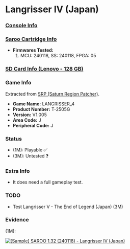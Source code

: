 # Langrisser IV (Japan)

### [Console Info](../../../../Info/Consoles/VA13/README.md)

### [Saroo Cartridge Info](../../../../Info/Cartridges/RetroGameParadiseStore/1.32F/README.md)

- <b>Firmwares Tested:</b>
  1. MCU: 240118, SS: 240118, FPGA: 05

### [SD Card Info (Lenovo - 128 GB)](../../../../Info/SdCards/Lenovo/128GB/fat32/README.md)

### Game Info

Extracted from [SRP (Saturn Region Patcher)](https://segaxtreme.net/resources/saturn-region-patcher.81/download).

- <b>Game Name:</b> LANGRISSER_4
- <b>Product Number:</b> T-2505G
- <b>Version:</b> V1.005
- <b>Area Code:</b> J
- <b>Peripheral Code:</b> J

### Status

- (1M): Playable :white_check_mark:
- (3M): Untested :question:

### Extra Info

- It does need a full gameplay test.

### TODO

- Test Langrisser V - The End of Legend (Japan) (3M)

### Evidence

(1M):

[![[Sample] SAROO 1.32 (240118) - Langrisser IV (Japan)](https://img.youtube.com/vi/rFYKQU_Rs28/0.jpg)](https://www.youtube.com/watch?v=rFYKQU_Rs28)

